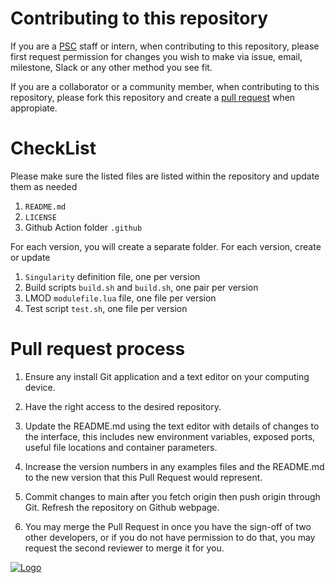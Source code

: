 
# Contributing to this repository

If you are a [PSC](https://www.psc.edu/staff-directory/) staff or intern, when contributing to this repository, please first request permission for changes you wish to make via issue, email, milestone, Slack or any other method you see fit.

If you are a collaborator or a community member, when contributing to this repository, please fork this repository and create a [pull request](https://docs.github.com/en/github/collaborating-with-pull-requests/proposing-changes-to-your-work-with-pull-requests/about-pull-requests) when appropiate. 

# CheckList

Please make sure the listed files are listed within the repository and update them as needed

1. `README.md`
2. `LICENSE`
3. Github Action folder `.github`

For each version, you will create a separate folder. For each version, create or update

1. `Singularity` definition file, one per version
2. Build scripts `build.sh` and `build.sh`, one pair per version
3. LMOD `modulefile.lua` file, one file per version
4. Test script `test.sh`, one file per version

# Pull request process

1. Ensure any install Git application and a text editor on your computing device. 

2. Have the right access to the desired repository.

3. Update the README.md using the text editor with details of changes to the interface, this includes new environment variables, exposed ports, useful file locations and container parameters.

4. Increase the version numbers in any examples files and the README.md to the new version that this Pull Request would represent.

5. Commit changes to main after you fetch origin then push origin through Git. Refresh the repository on Github webpage. 

6. You may merge the Pull Request in once you have the sign-off of two other developers, or if you do not have permission to do that, you may request the second reviewer to merge it for you.

[![Logo](https://developer.nvidia.com/sites/default/files/logos/psc_logo.png)](https://github.com/orgs/pscedu)






